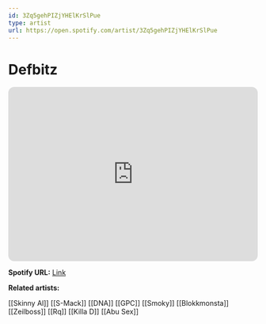 ```yaml
---
id: 3Zq5gehPIZjYHElKrSlPue
type: artist
url: https://open.spotify.com/artist/3Zq5gehPIZjYHElKrSlPue
---
```

# Defbitz

<iframe style="border-radius:12px" src="https://open.spotify.com/embed/artist/3Zq5gehPIZjYHElKrSlPue" width="100%" height="352" frameBorder="0" allowfullscreen="" allow="autoplay; clipboard-write; encrypted-media; fullscreen; picture-in-picture" loading="lazy"></iframe>

**Spotify URL:** [Link](https://open.spotify.com/artist/3Zq5gehPIZjYHElKrSlPue)

**Related artists:**

[[Skinny Al]]
[[S-Mack]]
[[DNA]]
[[GPC]]
[[Smoky]]
[[Blokkmonsta]]
[[Zeilboss]]
[[Rq]]
[[Killa D]]
[[Abu Sex]]
